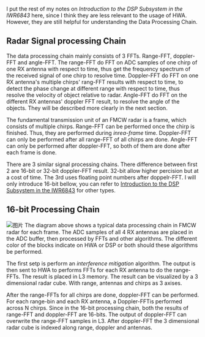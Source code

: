 I put the rest of my notes on *Introduction to the DSP Subsystem in the IWR6843* here, since I think they are less relevant to the usage of HWA. However, they are still helpful for understanding the Data Processing Chain.  
  
## Radar Signal processing Chain
The data processing chain mainly consists of 3 FFTs. Range-FFT, doppler-FFT and angle-FFT. The range-FFT do FFT on ADC samples of one chirp of one RX antenna with respect to time, thus get the frequency spectrum of the received signal of one chirp to resolve time. Doppler-FFT do FFT on one RX antenna's multiple chirps' rang-FFT results with respect to time, to detect the phase change at different range with respect to time, thus resolve the velocity of object relative to radar. Angle-FFT do FFT on the different RX antennas' doppler FFT result, to resolve the angle of the objects. They will be described more clearly in the next section.  
  
The fundamental transmission unit of an FMCW radar is a frame, which consists of multiple chirps. Range-FFT can be performed once the chirp is finished. Thus, they are performed during *inrea-frame* time. Doppler-FFT can only be performed after all range-FFT of all chirps are done. Angle-FFT can only be performed after doppler-FFT, so both of them are done after each frame is done.  
  
There are 3 similar signal processing chains. There difference between first 2 are 16-bit or 32-bit doppler-FFT result. 32-bit allow higher percision but at a cost of time. The 3rd uses floating point numbers after doppelr-FFT. I will only introduce 16-bit bellow, you can refer to [Introduction to the DSP Subsystem in the IWR6843](https://www.ti.com/lit/an/swra621/swra621.pdf) for other types.  
  
## 16-bit Processing Chain
![图片](https://user-images.githubusercontent.com/85469000/169474212-51a1f757-1078-4fdc-913b-7d97c4f84bbb.png)
The diagram above shows a typical data processing chain in FMCW radar for each frame. The ADC samples of all 4 RX antennas are placed in the ADC buffer, then processed by FFTs and other algorithms. The different color of the blocks indicate on HWA or DSP or both should these algorithms be performed.  
  
The first setp is perform an *interference mitigation* algorithm. The output is then sent to HWA to performs FFTs for each RX antenna to do the range-FFTs. The result is placed in L3 memory. The result can be visualized by a 3 dimensional radar cube. With range, antennas and chirps as 3 axises.  
  
After the range-FFTs for all chirps are done, doppler-FFT can be performed. For each range-bin and each RX antenna, a Doppler-FFTis performed across N chirps. Since in the 16-bit processing chain, both the results of range-FFT and doppler-FFT are 16-bits. The output of doppler-FFT can overwrite the range-FFT samples in L3. After doppler-FFT the 3 dimensional radar cube is indexed along range, doppler and antennas.
